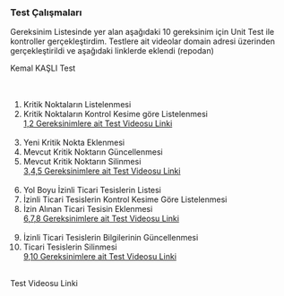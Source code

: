 ### Test Çalışmaları <br/>
Gereksinim Listesinde  yer alan aşağıdaki 10 gereksinim için Unit Test ile kontroller gerçekleştirdim.  Testlere ait videolar domain adresi üzerinden gerçekleştirildi ve aşağıdaki linklerde eklendi (repodan)<br/>

Kemal KAŞLI Test<br/> <br/> <br/>
1.	Kritik Noktaların Listelenmesi<br/>
2.	Kritik Noktaların Kontrol Kesime göre Listelenmesi<br/>
[1,2 Gereksinimlere ait Test Videosu Linki]()<br/><br/>
3.	Yeni Kritik Nokta Eklenmesi<br/>
4.	Mevcut Kritik Noktarın Güncellenmesi<br/>
5.	Mevcut Kritik Noktarın Silinmesi<br/>
[3,4,5 Gereksinimlere ait Test Videosu Linki]()<br/><br/>
6.	Yol Boyu İzinli Ticari Tesislerin Listesi<br/>
7.	İzinli Ticari Tesislerin Kontrol Kesime Göre Listelenmesi<br/>
8.	İzin Alınan Ticari Tesisin Eklenmesi<br/>
[6,7,8 Gereksinimlere ait Test Videosu Linki]()<br/><br/>
9.	İzinli Ticari Tesislerin Bilgilerinin Güncellenmesi<br/>
10.	Ticari Tesislerin Silinmesi<br/>
[9,10 Gereksinimlere ait Test Videosu Linki]()<br/><br/>
 

Test Videosu Linki

